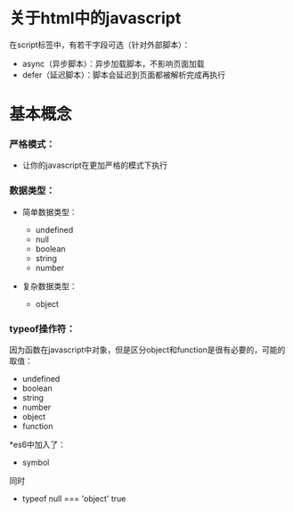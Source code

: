 # 关于html中的javascript
在script标签中，有若干字段可选（针对外部脚本）：
- async（异步脚本）：异步加载脚本，不影响页面加载
- defer（延迟脚本）：脚本会延迟到页面都被解析完成再执行

# 基本概念
### 严格模式：
- 让你的javascript在更加严格的模式下执行

### 数据类型：
- 简单数据类型：
    - undefined
    - null
    - boolean
    - string
    - number

- 复杂数据类型：
    - object

### typeof操作符：
因为函数在javascript中对象，但是区分object和function是很有必要的，可能的取值：
- undefined
- boolean
- string
- number
- object
- function

*es6中加入了：
- symbol

同时
- typeof null === 'object' true

### 